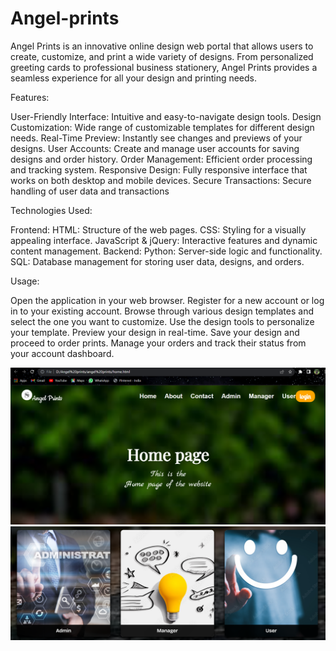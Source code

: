 # Angel-prints
Angel Prints is an innovative online design web portal that allows users to create, customize, and print a wide variety of designs. 
From personalized greeting cards to professional business stationery, Angel Prints provides a seamless experience for all your design and printing needs.

Features:

User-Friendly Interface: Intuitive and easy-to-navigate design tools.
Design Customization: Wide range of customizable templates for different design needs.
Real-Time Preview: Instantly see changes and previews of your designs.
User Accounts: Create and manage user accounts for saving designs and order history.
Order Management: Efficient order processing and tracking system.
Responsive Design: Fully responsive interface that works on both desktop and mobile devices.
Secure Transactions: Secure handling of user data and transactions

Technologies Used:

Frontend:
HTML: Structure of the web pages.
CSS: Styling for a visually appealing interface.
JavaScript & jQuery: Interactive features and dynamic content management.
Backend:
Python: Server-side logic and functionality.
SQL: Database management for storing user data, designs, and orders.

Usage:

Open the application in your web browser.
Register for a new account or log in to your existing account.
Browse through various design templates and select the one you want to customize.
Use the design tools to personalize your template.
Preview your design in real-time.
Save your design and proceed to order prints.
Manage your orders and track their status from your account dashboard.

<img src="home1.png"><img src="home2.png">
